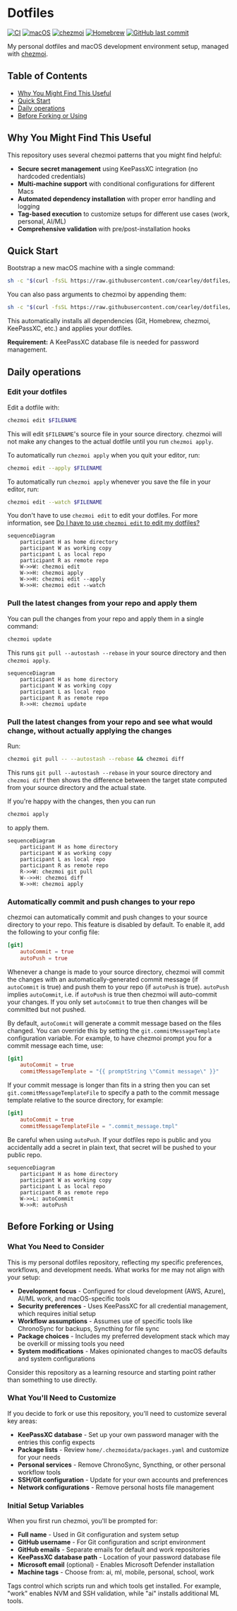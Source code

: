 # Dotfiles

[![CI](https://github.com/cearley/dotfiles/actions/workflows/ci.yml/badge.svg)](https://github.com/cearley/dotfiles/actions)
[![macOS](https://img.shields.io/badge/macOS-supported-success)](https://www.apple.com/macos/)
[![chezmoi](https://img.shields.io/badge/managed%20with-chezmoi-blue)](https://www.chezmoi.io/)
[![Homebrew](https://img.shields.io/badge/package%20manager-Homebrew-orange)](https://brew.sh/)
[![GitHub last commit](https://img.shields.io/github/last-commit/cearley/dotfiles)](https://github.com/cearley/dotfiles/commits)

My personal dotfiles and macOS development environment setup, managed with [chezmoi](https://chezmoi.io).

## Table of Contents

- [Why You Might Find This Useful](#why-you-might-find-this-useful)
- [Quick Start](#quick-start)
- [Daily operations](#daily-operations)
- [Before Forking or Using](#before-forking-or-using)

## Why You Might Find This Useful

This repository uses several chezmoi patterns that you might find helpful:
- **Secure secret management** using KeePassXC integration (no hardcoded credentials)
- **Multi-machine support** with conditional configurations for different Macs
- **Automated dependency installation** with proper error handling and logging
- **Tag-based execution** to customize setups for different use cases (work, personal, AI/ML)
- **Comprehensive validation** with pre/post-installation hooks

## Quick Start

Bootstrap a new macOS machine with a single command:

```sh
sh -c "$(curl -fsSL https://raw.githubusercontent.com/cearley/dotfiles/main/remote_install.sh)"
```

You can also pass arguments to chezmoi by appending them:

```sh
sh -c "$(curl -fsSL https://raw.githubusercontent.com/cearley/dotfiles/main/remote_install.sh)" -- init --apply $GITHUB_USERNAME --keep-going --verbose
```

This automatically installs all dependencies (Git, Homebrew, chezmoi, KeePassXC, etc.) and applies your dotfiles.

**Requirement:** A KeePassXC database file is needed for password management.

## Daily operations

### Edit your dotfiles

Edit a dotfile with:

```sh
chezmoi edit $FILENAME
```

This will edit `$FILENAME`'s source file in your source directory. chezmoi will
not make any changes to the actual dotfile until you run `chezmoi apply`.

To automatically run `chezmoi apply` when you quit your editor, run:

```sh
chezmoi edit --apply $FILENAME
```

To automatically run `chezmoi apply` whenever you save the file in your editor, run:

```sh
chezmoi edit --watch $FILENAME
```

You don't have to use `chezmoi edit` to edit your dotfiles. For more
information, see [Do I have to use `chezmoi edit` to edit my
dotfiles?](frequently-asked-questions/usage.md#how-do-i-edit-my-dotfiles-with-chezmoi)

```mermaid
sequenceDiagram
    participant H as home directory
    participant W as working copy
    participant L as local repo
    participant R as remote repo
    W->>W: chezmoi edit
    W->>H: chezmoi apply
    W->>H: chezmoi edit --apply
    W->>H: chezmoi edit --watch
```

### Pull the latest changes from your repo and apply them

You can pull the changes from your repo and apply them in a single command:

```sh
chezmoi update
```

This runs `git pull --autostash --rebase` in your source directory and then
`chezmoi apply`.

```mermaid
sequenceDiagram
    participant H as home directory
    participant W as working copy
    participant L as local repo
    participant R as remote repo
    R->>H: chezmoi update
```

### Pull the latest changes from your repo and see what would change, without actually applying the changes

Run:

```sh
chezmoi git pull -- --autostash --rebase && chezmoi diff
```

This runs `git pull --autostash --rebase` in your source directory and `chezmoi
diff` then shows the difference between the target state computed from your
source directory and the actual state.

If you're happy with the changes, then you can run

```sh
chezmoi apply
```

to apply them.

```mermaid
sequenceDiagram
    participant H as home directory
    participant W as working copy
    participant L as local repo
    participant R as remote repo
    R->>W: chezmoi git pull
    W-->>H: chezmoi diff
    W->>H: chezmoi apply
```

### Automatically commit and push changes to your repo

chezmoi can automatically commit and push changes to your source directory to
your repo. This feature is disabled by default. To enable it, add the following
to your config file:

```toml title="~/.config/chezmoi/chezmoi.toml"
[git]
    autoCommit = true
    autoPush = true
```

Whenever a change is made to your source directory, chezmoi will commit the
changes with an automatically-generated commit message (if `autoCommit` is true)
and push them to your repo (if `autoPush` is true). `autoPush` implies
`autoCommit`, i.e. if `autoPush` is true then chezmoi will auto-commit your
changes. If you only set `autoCommit` to true then changes will be committed but
not pushed.

By default, `autoCommit` will generate a commit message based on the files
changed. You can override this by setting the `git.commitMessageTemplate`
configuration variable. For example, to have chezmoi prompt you for a commit
message each time, use:

```toml title="~/.config/chezmoi/chezmoi.toml"
[git]
    autoCommit = true
    commitMessageTemplate = "{{ promptString \"Commit message\" }}"
```

If your commit message is longer than fits in a string then you can set
`git.commitMessageTemplateFile` to specify a path to the commit message template
relative to the source directory, for example:

```toml title="~/.config/chezmoi/chezmoi.toml"
[git]
    autoCommit = true
    commitMessageTemplateFile = ".commit_message.tmpl"
```

Be careful when using `autoPush`. If your dotfiles repo is public and you
accidentally add a secret in plain text, that secret will be pushed to your
public repo.

```mermaid
sequenceDiagram
    participant H as home directory
    participant W as working copy
    participant L as local repo
    participant R as remote repo
    W->>L: autoCommit
    W->>R: autoPush
```

## Before Forking or Using

### What You Need to Consider

This is my personal dotfiles repository, reflecting my specific preferences, workflows, and development needs. What works for me may not align with your setup:

- **Development focus** - Configured for cloud development (AWS, Azure), AI/ML work, and macOS-specific tools
- **Security preferences** - Uses KeePassXC for all credential management, which requires initial setup
- **Workflow assumptions** - Assumes use of specific tools like ChronoSync for backups, Syncthing for file sync
- **Package choices** - Includes my preferred development stack which may be overkill or missing tools you need
- **System modifications** - Makes opinionated changes to macOS defaults and system configurations

Consider this repository as a learning resource and starting point rather than something to use directly.

### What You'll Need to Customize

If you decide to fork or use this repository, you'll need to customize several key areas:

- **KeePassXC database** - Set up your own password manager with the entries this config expects
- **Package lists** - Review `home/.chezmoidata/packages.yaml` and customize for your needs
- **Personal services** - Remove ChronoSync, Syncthing, or other personal workflow tools
- **SSH/Git configuration** - Update for your own accounts and preferences
- **Network configurations** - Remove personal hosts file management

### Initial Setup Variables
When you first run chezmoi, you'll be prompted for:
- **Full name** - Used in Git configuration and system setup
- **GitHub username** - For Git configuration and script environment
- **GitHub emails** - Separate emails for default and work repositories
- **KeePassXC database path** - Location of your password database file
- **Microsoft email** (optional) - Enables Microsoft Defender installation
- **Machine tags** - Choose from: ai, ml, mobile, personal, school, work

Tags control which scripts run and which tools get installed. For example, "work" enables NVM and SSH validation, while "ai" installs additional ML tools.
